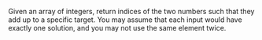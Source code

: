 Given an array of integers, return indices of the two numbers such that they add up to a specific target. You may assume that each input would have exactly one solution, and you may not use the same element twice.
